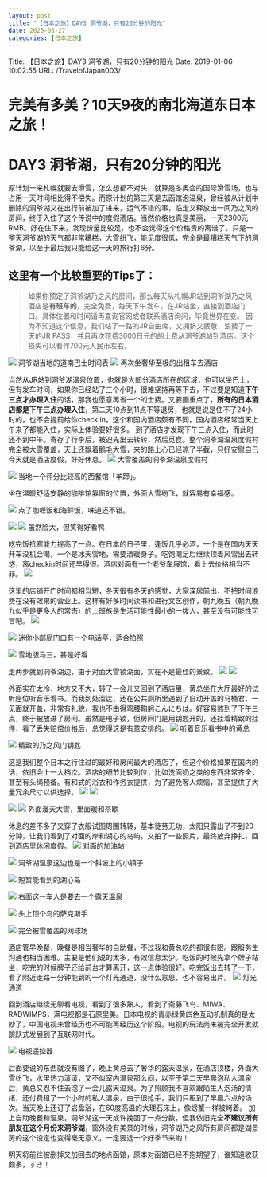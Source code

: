 ```yaml
---
layout: post
title: "【日本之旅】DAY3 洞爷湖，只有20分钟的阳光"
date: 2025-03-27
categories: [日本之旅]
---
```


Title: 【日本之旅】DAY3 洞爷湖，只有20分钟的阳光
Date: 2019-01-06 10:02:55
URL: /TravelofJapan003/

# 完美有多美？10天9夜的南北海道东日本之旅！
# DAY3 洞爷湖，只有20分钟的阳光
原计划一来札幌就要去滑雪，怎么想都不对头，就算是冬奥会的国际滑雪场，也与占用一天时间相比得不偿失。而原计划的第三天是去函馆泡温泉，曾经被从计划中删除的洞爷湖又在出行前被加了进来，运气不错的事，临走又释放出一间乃之风的房间，终于入住了这个传说中的度假酒店。当然价格也真是美丽，一天2300元RMB。好在住下来，发现份量比较足，也不会觉得这个价格贵的离谱了。只是一整天洞爷湖的天气都非常糟糕，大雪纷飞，能见度很低，完全是最糟糕天气下的洞爷湖，以至于最后我只能给这一天的旅行打6分。
## 这里有一个比较重要的Tips了：
>如果你预定了洞爷湖乃之风的房间，那么每天从札幌JR站到洞爷湖乃之风酒店是**有班车的**，完全免费，每天下午发车，在JR站坐，直接到酒店门口。具体位置和时间请再查询官网或者联系酒店询问，毕竟世界在变。
因为不知道这个信息，我们站了一路的JR自由席，又拥挤又疲惫，浪费了一天的JR PASS，并且再次花费3000日元的的士费从洞爷湖站到酒店。这个损失可以看作700元人民币左右。

![](http://img.weimao.me/2019-05-22-134112.png)
洞爷湖当地的道南巴士时间表
![](http://img.weimao.me/2019-05-22-134114.png)
再次坐奢华至极的出租车去酒店

当然从JR站到洞爷湖温泉位置，也就是大部分酒店所在的区域，也可以坐巴士，但有发车时间，如果你已经站了三个小时，很难坚持再等下去，不过要是知道**下午三点才办理入住**的话，那我也愿意再省一个的士费。又要画重点了，**所有的日本酒店都是下午三点办理入住**，第二天10点到11点不等退房，也就是说是住不了24小时的，也不会提前给你check in，这个和国内酒店颇有不同，国内酒店经常当天上午来了都能入住，实际上体验要好很多。
到了酒店才发现下午三点入住，而此时还不到中午。寄存了行李后，被迫先出去转转，然后觅食。整个洞爷湖温泉度假村完全被大雪覆盖，天上还飘着鹅毛大雪，来的路上心已经凉了半截，只好安慰自己今天就是酒店度假，好好休息。
![](http://img.weimao.me/2019-05-22-134116.png)
大雪覆盖的洞爷湖温泉度假村

![](http://img.weimao.me/2019-05-22-134120.png)
当地一个评分比较高的西餐馆「羊蹄」。

坐在温暖舒适安静的咖啡馆靠窗的位置，外面大雪纷飞，就容易有幸福感。

![](http://img.weimao.me/2019-05-22-134122.png)
点了咖喱饭和海鲜饭，味道还不错。

![](http://img.weimao.me/2019-05-22-134127.png)
![](http://img.weimao.me/2019-05-22-134130.png)
虽然脸大，但笑得好看鸭

吃完饭抗寒能力提高了一点。在日本的日子里，逢饭几乎必酒，一个是在国内天天开车没机会喝，一个是冰天雪地，需要酒暖身子。吃饱喝足后继续顶着风雪出去转悠，离checkin时间还早得很。酒店对面有一个老爷车展馆，看上去价格相当不菲。
![](http://img.weimao.me/2019-05-22-134134.png)

这里的店铺开门时间都相当短，冬天很有冬天的感觉，大家深居简出，不把时间浪费在没有效果的营业上。这样有好多时间读书和进行文艺创作，朝九晚五（朝九晚九似乎是更多人的常态）的上班族是生活可能性最小的一拨人，甚至没有可能性可言吧。
![](http://img.weimao.me/2019-05-22-134137.png)

![](http://img.weimao.me/2019-05-22-134139.png)
迷你小邮局门口有一个电话亭，适合拍照

![](http://img.weimao.me/2019-05-22-134141.png)
雪地版马三，甚是好看

走两步就到洞爷湖边，由于对面大雪锁湖面，实在不是最佳的景致。
![](http://img.weimao.me/2019-05-22-134142.png)
![](http://img.weimao.me/2019-05-22-134144.png)

外面实在太冷，地方又不大，转了一会儿又回到了酒店里，黄总坐在大厅最好的试听座位听音乐看书。而我到处溜达，还在公共厕所里遇到了自动开盖的马桶君，一见面就开盖，非常有礼貌，我也不由得弯腰鞠躬こんにちは。好容易熬到了下午三点，终于被放进了房间。虽然是电子锁，但房间门是用钥匙开的，还挂着精致的挂件，看了丢失赔偿价格后，总觉得这是有意安排的。
![](http://img.weimao.me/2019-05-22-134145.png)
听着音乐看书中的黄总

![](http://img.weimao.me/2019-05-22-134148.png)
精致的乃之风门钥匙

这是我们整个日本之行住过的最好和房间最大的酒店了，但这个价格如果在国内的话，依旧会上一大档次。酒店的细节比较到位，比如洗面奶之类的东西非常齐全，甚至有头绳预备。有和式的浴衣和作务衣提供，为了避免客人烦恼，甚至提供了大量冗余尺寸以供选择。
![](http://img.weimao.me/2019-05-22-134152.png)
![](http://img.weimao.me/2019-05-22-134154.png)

![](http://img.weimao.me/2019-05-22-134156.png)
![](http://img.weimao.me/2019-05-22-134157.png)
外面漫天大雪，里面暖和茶歇

休息的差不多了又穿了衣服试图周围转转，基本徒劳无功，太阳只露出了不到20分钟，让我们看到了对面的岸和湖心的岛屿。又拍了一些照片，最终放弃挣扎，回到酒店里休闲度假。
![](http://img.weimao.me/2019-05-22-134159.png)
对面的加油站

![](http://img.weimao.me/2019-05-22-134200.png)
洞爷湖温泉这边也是一个斜坡上的小镇子

![](http://img.weimao.me/2019-05-22-134202.png)
短暂能看到的湖心岛

![](http://img.weimao.me/2019-05-22-134204.png)
右面这一车人是要去一个露天温泉

![](http://img.weimao.me/2019-05-22-134205.png)
头上顶个鸟的萨克斯手

![](http://img.weimao.me/2019-05-22-134207.png)
完全被雪覆盖的网球场

酒店管早晚餐，晚餐是相当奢华的自助餐，不过我和黄总吃的都很有限。跟服务生沟通也相当困难。主要是他们说的太多，有效信息太少。吃饭的时候先拿个牌子站坐，吃完的时候牌子还给前台才算离开，这一点体验很好。吃完饭出去转了一下，看了附近走路一分钟能到的一个灯光通道，没什么意思，也不容易出片。
![](http://img.weimao.me/2019-05-22-134208.png)
灯光通道

回到酒店继续无聊看电视，看到了很多熟人，看到了斋藤飞鸟、MIWA、RADWIMPS，满电视都是石原里美。日本电视的青赤绿黄四色互动机制真的是太妙了，中国电视未曾经历也不可能再经历这个阶段。电视的玩法尚未被完全开发就跳跃式发展到了互联网时代。

![](http://img.weimao.me/2019-05-22-134210.png)
电视遥控器

后面要说的东西就没有图了，晚上黄总去了奢华的露天温泉，在酒店顶楼，外面大雪纷飞，水里热力滚滚，又不似室内温泉那么闷，以至于第二天早晨泡私人温泉后，黄总又忍不住去泡了一会儿露天温泉。为了照顾我不喜欢跟陌生人泡汤的情绪，还付费租了一个小时的私人温泉，由于很抢手，我们只租到了早晨六点的场次。当天晚上还订了岩盘浴，在60度高温的大理石床上，像螃蟹一样被烤着。
加上自助晚餐和温泉，洞爷湖这一天或许挽回了一点分数，但我依旧完全**不建议所有朋友在这个月份来洞爷湖**，窗外没有美景的时候，洞爷湖乃之风所有房间都是湖景房的这个设定也变得毫无意义，一定要选一个好季节来哟！

明天将前往被删掉又加回去的地点函馆，原本对函馆已经不抱期望了，谁知道收获颇多，すき！